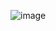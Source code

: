 
![image](https://github.com/ewong128/underoneroof/assets/93020600/26533fe4-fa0d-4427-8fa0-4922160f5e18)
